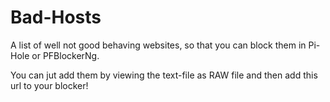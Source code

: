 # Bad-Hosts
A list of well not good behaving websites, so that you can block them in Pi-Hole or PFBlockerNg.

You can jut add them by viewing the text-file as RAW file and then add this url to your blocker!
